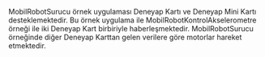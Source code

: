 MobilRobotSurucu örnek uygulaması Deneyap Kartı ve Deneyap Mini Kartı desteklemektedir. Bu örnek uygulama ile MobilRobotKontrolAkselerometre örneği ile iki Deneyap Kart birbiriyle haberleşmektedir. MobilRobotSurucu örneğinde diğer Deneyap Karttan gelen verilere göre motorlar hareket etmektedir.
